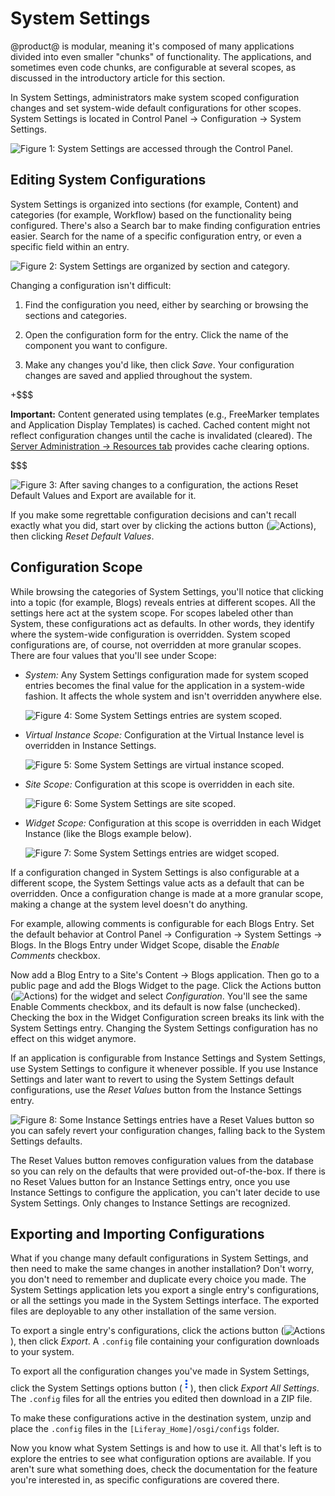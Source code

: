 # System Settings [](id=system-settings)

@product@ is modular, meaning it's composed of many applications divided into
even smaller "chunks" of functionality. The applications, and sometimes even
code chunks, are configurable at several scopes, as discussed in the
introductory article for this section. 

In System Settings, administrators make system scoped configuration changes and
set system-wide default configurations for other scopes. System Settings is
located in Control Panel &rarr; Configuration &rarr; System Settings. 

![Figure 1: System Settings are accessed through the Control Panel.](../../../images/system-settings-categories.png)

## Editing System Configurations [](id=editing-system-configurations)

System Settings is organized into sections (for example, Content) and categories
(for example, Workflow) based on the functionality being configured.  There's
also a Search bar to make finding configuration entries easier. Search for the
name of a specific configuration entry, or even a specific field within an
entry.

![Figure 2: System Settings are organized by section and category.](../../../images/system-settings-nav-search.png)

Changing a configuration isn't difficult: 

1.  Find the configuration you need, either by searching or browsing the
    sections and categories.

2.  Open the configuration form for the entry. Click the name of the component
    you want to configure. 

3.  Make any changes you'd like, then click *Save*. Your configuration changes
    are saved and applied throughout the system. 

+$$$

**Important:** Content generated using templates (e.g., FreeMarker templates and
Application Display Templates) is cached. Cached content might not reflect
configuration changes until the cache is invalidated (cleared). The 
[Server Administration &rarr; Resources tab](/discover/portal/-/knowledge_base/7-1/server-administration-resources)
provides cache clearing options.

$$$

![Figure 3: After saving changes to a configuration, the actions *Reset Default Values* and *Export* are available for it.](../../../images/system-settings-actions.png)

If you make some regrettable configuration decisions and can't recall exactly
what you did, start over by clicking the actions button
(![Actions](../../../images/icon-actions.png)), then clicking *Reset Default
Values*. 

## Configuration Scope [](id=configuration-scope)

While browsing the categories of System Settings, you'll notice that clicking
into a topic (for example, Blogs) reveals entries at different scopes. All the
settings here act at the system scope. For scopes labeled other than System,
these configurations act as defaults. In other words, they identify where the
system-wide configuration is overridden. System scoped configurations are, of
course, not overridden at more granular scopes. There are four values that
you'll see under Scope:

- *System:* Any System Settings configuration made for system scoped entries
  becomes the final value for the application in a system-wide fashion. It
  affects the whole system and isn't overridden anywhere else. 

  ![Figure 4: Some System Settings entries are system scoped.](../../../images/system-settings-system-scope.png)

- *Virtual Instance Scope:* Configuration at the Virtual Instance level is
  overridden in Instance Settings.

  ![Figure 5: Some System Settings are virtual instance scoped.](../../../images/system-settings-instance-scope.png)

- *Site Scope:* Configuration at this scope is overridden in each site. 

  ![Figure 6: Some System Settings are site scoped.](../../../images/system-settings-site-scope.png)

- *Widget Scope:* Configuration at this scope is overridden in each Widget
  Instance (like the Blogs example below). 

  ![Figure 7: Some System Settings entries are widget scoped.](../../../images/system-settings-application-scope.png)

If a configuration changed in System Settings is also configurable at a
different scope, the System Settings value acts as a default that can be
overridden. Once a configuration change is made at a more granular scope, making
a change at the system level doesn't do anything. 

For example, allowing comments is configurable for each Blogs Entry. Set the
default behavior at Control Panel &rarr; Configuration &rarr; System Settings
&rarr; Blogs. In the Blogs Entry under Widget Scope, disable the *Enable
Comments* checkbox. 

Now add a Blog Entry to a Site's Content &rarr; Blogs application. Then go to a
public page and add the Blogs Widget to the page. Click the Actions button
(![Actions](../../../images/icon-actions.png)) for the widget and select
*Configuration*. You'll see the same Enable Comments checkbox, and its default
is now false (unchecked). Checking the box in the Widget Configuration screen
breaks its link with the System Settings entry. Changing the System Settings
configuration has no effect on this widget anymore.

If an application is configurable from Instance Settings and System Settings,
use System Settings to configure it whenever possible. If you use Instance
Settings and later want to revert to using the System Settings default
configurations, use the *Reset Values* button from the Instance Settings entry. 

![Figure 8: Some Instance Settings entries have a *Reset Values* button so you can safely revert your configuration changes, falling back to the System Settings defaults.](../../../images/instance-settings-reset-values.png)

The Reset Values button removes configuration values from the database so you
can rely on the defaults that were provided out-of-the-box. If there is no Reset
Values button for an Instance Settings entry, once you use Instance Settings to
configure the application, you can't later decide to use System Settings. Only
changes to Instance Settings are recognized. 

## Exporting and Importing Configurations [](id=exporting-and-importing-configurations)

What if you change many default configurations in System Settings, and then need
to make the same changes in another installation? Don't worry, you
don't need to remember and duplicate every choice you made. The System Settings
application lets you export a single entry's configurations, or all the settings
you made in the System Settings interface. The exported files are deployable to
any other installation of the same version.

To export a single entry's configurations, click the actions button
(![Actions](../../../images/icon-actions.png)), then click *Export*. A `.config`
file containing your configuration downloads to your system. 

To export all the configuration changes you've made in System Settings, click 
the System Settings options button 
(![Options](../../../images/icon-options.png)), then click *Export All 
Settings*. The `.config` files for all the entries you edited then download in a 
ZIP file. 

To make these configurations active in the destination system, unzip and place
the `.config` files in the `[Liferay_Home]/osgi/configs` folder. 

Now you know what System Settings is and how to use it. All that's left is to
explore the entries to see what configuration options are available. If you
aren't sure what something does, check the documentation for the feature you're
interested in, as specific configurations are covered there. 
